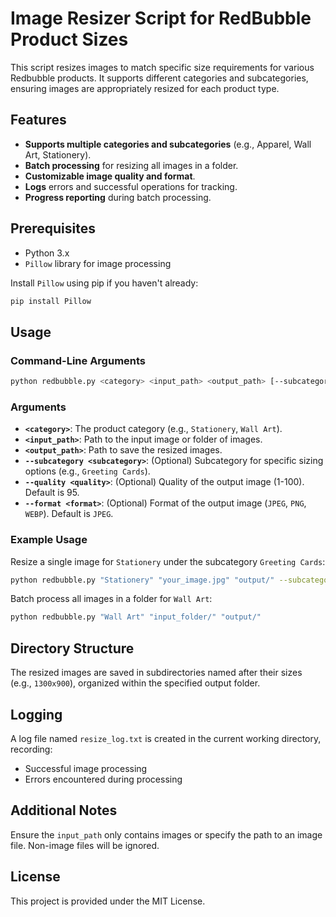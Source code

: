 # Image Resizer Script for RedBubble Product Sizes

This script resizes images to match specific size requirements for various Redbubble products. It supports different categories and subcategories, ensuring images are appropriately resized for each product type.

## Features
- **Supports multiple categories and subcategories** (e.g., Apparel, Wall Art, Stationery).
- **Batch processing** for resizing all images in a folder.
- **Customizable image quality and format**.
- **Logs** errors and successful operations for tracking.
- **Progress reporting** during batch processing.

## Prerequisites
- Python 3.x
- `Pillow` library for image processing

Install `Pillow` using pip if you haven't already:
```bash
pip install Pillow
```

## Usage
### Command-Line Arguments
```bash
python redbubble.py <category> <input_path> <output_path> [--subcategory <subcategory>] [--quality <quality>] [--format <format>]
```

### Arguments
- **`<category>`**: The product category (e.g., `Stationery`, `Wall Art`).
- **`<input_path>`**: Path to the input image or folder of images.
- **`<output_path>`**: Path to save the resized images.
- **`--subcategory <subcategory>`**: (Optional) Subcategory for specific sizing options (e.g., `Greeting Cards`).
- **`--quality <quality>`**: (Optional) Quality of the output image (1-100). Default is 95.
- **`--format <format>`**: (Optional) Format of the output image (`JPEG`, `PNG`, `WEBP`). Default is `JPEG`.

### Example Usage
Resize a single image for `Stationery` under the subcategory `Greeting Cards`:
```bash
python redbubble.py "Stationery" "your_image.jpg" "output/" --subcategory "Greeting Cards"
```

Batch process all images in a folder for `Wall Art`:
```bash
python redbubble.py "Wall Art" "input_folder/" "output/"
```

## Directory Structure
The resized images are saved in subdirectories named after their sizes (e.g., `1300x900`), organized within the specified output folder.

## Logging
A log file named `resize_log.txt` is created in the current working directory, recording:
- Successful image processing
- Errors encountered during processing

## Additional Notes
Ensure the `input_path` only contains images or specify the path to an image file. Non-image files will be ignored.

## License
This project is provided under the MIT License.

